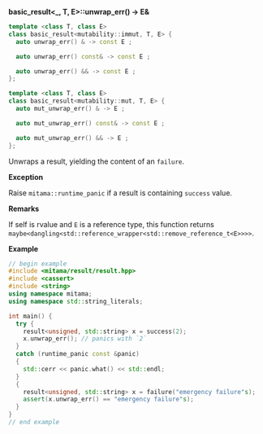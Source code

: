 **basic_result&lt;_, T, E&gt;::unwrap_err() -> E&**

```cpp
template <class T, class E>
class basic_result<mutability::immut, T, E> {
  auto unwrap_err() & -> const E ;

  auto unwrap_err() const& -> const E ;

  auto unwrap_err() && -> const E ;
};

template <class T, class E>
class basic_result<mutability::mut, T, E> {
  auto mut_unwrap_err() & -> E ;

  auto mut_unwrap_err() const& -> const E ;

  auto mut_unwrap_err() && -> E ;
};
```

Unwraps a result, yielding the content of an `failure`.

**Exception**

Raise `mitama::runtime_panic` if a result is containing `success` value.

**Remarks**

If self is rvalue and `E` is a reference type,
this function returns `maybe<dangling<std::reference_wrapper<std::remove_reference_t<E>>>>`.


**Example**

```cpp
// begin example
#include <mitama/result/result.hpp>
#include <cassert>
#include <string>
using namespace mitama;
using namespace std::string_literals;

int main() {
  try {
    result<unsigned, std::string> x = success(2);
    x.unwrap_err(); // panics with `2`
  }
  catch (runtime_panic const &panic)
  {
    std::cerr << panic.what() << std::endl;
  }
  {
    result<unsigned, std::string> x = failure("emergency failure"s);
    assert(x.unwrap_err() == "emergency failure"s);
  }
}
// end example
```
